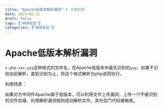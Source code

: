 ```yaml
---
title: "Apache低版本解析漏洞" # 文章标题.
date: 2023-02-15
draft: false
tags: ["WEB安全"]
categories: ["WEB安全"]
---
```


# Apache低版本解析漏洞

`x.php.xxx.yyy`这种格式的文件名，在Apache低版本中最先识别的`yyy`，如果不识别向前解析，直到识别为止，将这个格式解析为php进而执行。

利用场景：

如果对方中间件Apache属于低版本，可以利用文件上传漏洞，上传一个不被识别的文件后缀，利用解析漏洞规则成功解析文件，其中后门代码被触发。